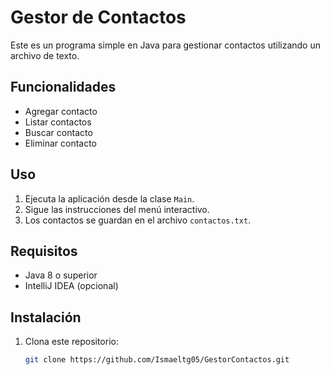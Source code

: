 # Gestor de Contactos

Este es un programa simple en Java para gestionar contactos utilizando un archivo de texto.

## Funcionalidades
- Agregar contacto
- Listar contactos
- Buscar contacto
- Eliminar contacto

## Uso
1. Ejecuta la aplicación desde la clase `Main`.
2. Sigue las instrucciones del menú interactivo.
3. Los contactos se guardan en el archivo `contactos.txt`.

## Requisitos
- Java 8 o superior
- IntelliJ IDEA (opcional)

## Instalación
1. Clona este repositorio:
   ```bash
   git clone https://github.com/Ismaeltg05/GestorContactos.git
